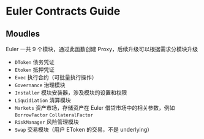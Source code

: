 # Euler Contracts Guide

## Moudles

Euler 一共 9 个模块，通过此函数创建 Proxy，后续升级可以根据需求分模块升级

- `DToken` 债务凭证
- `Etoken` 抵押凭证
- `Exec` 执行合约（可批量执行操作）
- `Governance` 治理模块
- `Installer` 模块安装器，涉及模块的设置和权限
- `Liquidiation` 清算模块
- `Markets` 资产市场，存储资产在 Euler 借贷市场中的相关参数，例如 `BorrowFactor` `CollateralFactor`
- `RiskManager` 风险管理模块
- `Swap` 交易模块（用户 EToken 的交易，不是 underlying）
